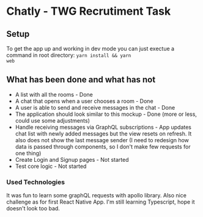 # Chatly - TWG Recrutiment Task

## Setup

To get the app up and working in dev mode you can just exectue a command in root directory:
<code>yarn install && yarn web</code>

## What has been done and what has not

- A list with all the rooms - Done
- A chat that opens when a user chooses a room - Done
- A user is able to send and receive messages in the chat - Done
- The application should look similar to this mockup - Done (more or less, could use some adjustments)
- Handle receiving messages via GraphQL subscriptions - App updates chat list with newly added messages but the view resets on refresh. It also does not show the last message sender (I need to redesign how data is passed through components, so I don't make few requests for one thing)
- Create Login and Signup pages - Not started
- Test core logic - Not started

### Used Technologies

It was fun to learn some graphQL requests with apollo library. Also nice challenge as for first React Native App. I'm still learning Typescript, hope it doesn't look too bad.
